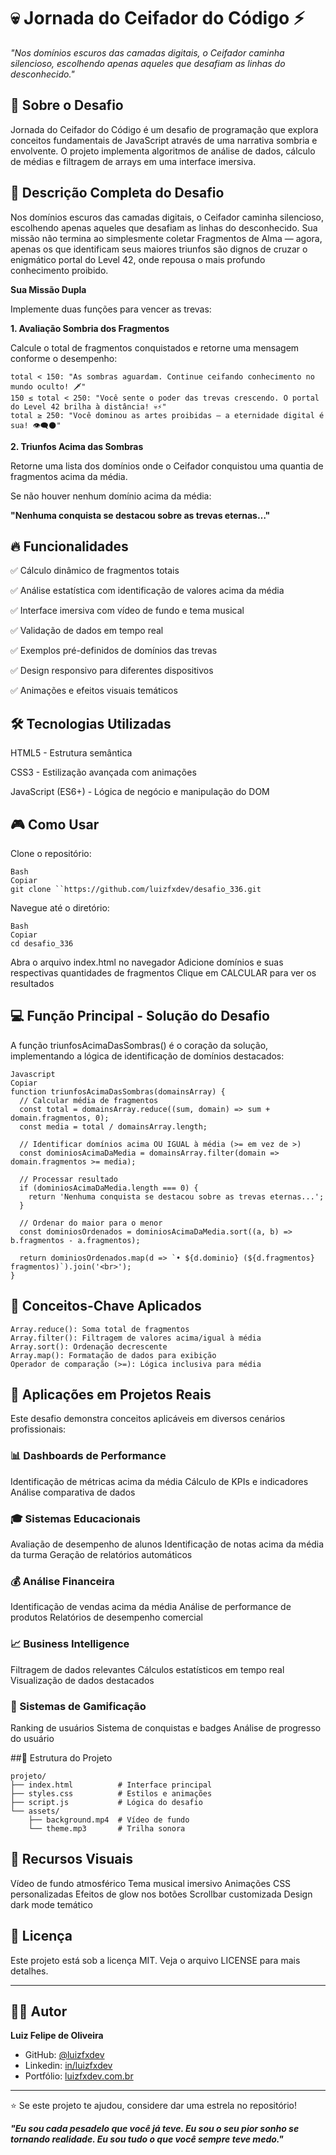 
# 💀 Jornada do Ceifador do Código ⚡

*"Nos domínios escuros das camadas digitais, o Ceifador caminha silencioso, escolhendo apenas aqueles que desafiam as linhas do desconhecido."*

## 🎯 Sobre o Desafio

Jornada do Ceifador do Código é um desafio de programação que explora conceitos fundamentais de JavaScript através de uma narrativa sombria e envolvente. O projeto implementa algoritmos de análise de dados, cálculo de médias e filtragem de arrays em uma interface imersiva.

## 📜 Descrição Completa do Desafio

Nos domínios escuros das camadas digitais, o Ceifador caminha silencioso, escolhendo apenas aqueles que desafiam as linhas do desconhecido. Sua missão não termina ao simplesmente coletar Fragmentos de Alma — agora, apenas os que identificam seus maiores triunfos são dignos de cruzar o enigmático portal do Level 42, onde repousa o mais profundo conhecimento proibido.

**Sua Missão Dupla**

Implemente duas funções para vencer as trevas:

**1. Avaliação Sombria dos Fragmentos**

Calcule o total de fragmentos conquistados e retorne uma mensagem conforme o desempenho:
```
total < 150: "As sombras aguardam. Continue ceifando conhecimento no mundo oculto! 🗡️"
150 ≤ total < 250: "Você sente o poder das trevas crescendo. O portal do Level 42 brilha à distância! 💀⚡"
total ≥ 250: "Você dominou as artes proibidas – a eternidade digital é sua! 👁️‍🗨️🌑"
```
**2. Triunfos Acima das Sombras**

Retorne uma lista dos domínios onde o Ceifador conquistou uma quantia de fragmentos acima da média.

Se não houver nenhum domínio acima da média:

**"Nenhuma conquista se destacou sobre as trevas eternas…"**

## 🔥 Funcionalidades

✅ Cálculo dinâmico de fragmentos totais

✅ Análise estatística com identificação de valores acima da média

✅ Interface imersiva com vídeo de fundo e tema musical

✅ Validação de dados em tempo real

✅ Exemplos pré-definidos de domínios das trevas

✅ Design responsivo para diferentes dispositivos

✅ Animações e efeitos visuais temáticos

## 🛠️ Tecnologias Utilizadas

HTML5 - Estrutura semântica

CSS3 - Estilização avançada com animações

JavaScript (ES6+) - Lógica de negócio e manipulação do DOM

## 🎮 Como Usar
Clone o repositório:
```
Bash
Copiar
git clone ``https://github.com/luizfxdev/desafio_336.git
```
Navegue até o diretório:
```
Bash
Copiar
cd desafio_336
```

Abra o arquivo index.html no navegador
Adicione domínios e suas respectivas quantidades de fragmentos
Clique em CALCULAR para ver os resultados

## 💻 Função Principal - Solução do Desafio

A função triunfosAcimaDasSombras() é o coração da solução, implementando a lógica de identificação de domínios destacados:
```
Javascript
Copiar
function triunfosAcimaDasSombras(domainsArray) {
  // Calcular média de fragmentos
  const total = domainsArray.reduce((sum, domain) => sum + domain.fragmentos, 0);
  const media = total / domainsArray.length;

  // Identificar domínios acima OU IGUAL à média (>= em vez de >)
  const dominiosAcimaDaMedia = domainsArray.filter(domain => domain.fragmentos >= media);

  // Processar resultado
  if (dominiosAcimaDaMedia.length === 0) {
    return 'Nenhuma conquista se destacou sobre as trevas eternas...';
  }
  
  // Ordenar do maior para o menor
  const dominiosOrdenados = dominiosAcimaDaMedia.sort((a, b) => b.fragmentos - a.fragmentos);
  
  return dominiosOrdenados.map(d => `• ${d.dominio} (${d.fragmentos} fragmentos)`).join('<br>');
}
```

## 🔑 Conceitos-Chave Aplicados
```
Array.reduce(): Soma total de fragmentos
Array.filter(): Filtragem de valores acima/igual à média
Array.sort(): Ordenação decrescente
Array.map(): Formatação de dados para exibição
Operador de comparação (>=): Lógica inclusiva para média
```
## 💼 Aplicações em Projetos Reais

Este desafio demonstra conceitos aplicáveis em diversos cenários profissionais:

### 📊 Dashboards de Performance

Identificação de métricas acima da média
Cálculo de KPIs e indicadores
Análise comparativa de dados

### 🎓 Sistemas Educacionais

Avaliação de desempenho de alunos
Identificação de notas acima da média da turma
Geração de relatórios automáticos

### 💰 Análise Financeira

Identificação de vendas acima da média
Análise de performance de produtos
Relatórios de desempenho comercial

### 📈 Business Intelligence

Filtragem de dados relevantes
Cálculos estatísticos em tempo real
Visualização de dados destacados
### 🎯 Sistemas de Gamificação

Ranking de usuários
Sistema de conquistas e badges
Análise de progresso do usuário

##📁 Estrutura do Projeto
```
projeto/
├── index.html          # Interface principal
├── styles.css          # Estilos e animações
├── script.js           # Lógica do desafio
└── assets/
    ├── background.mp4  # Vídeo de fundo
    └── theme.mp3       # Trilha sonora
```

## 🎨 Recursos Visuais

Vídeo de fundo atmosférico
Tema musical imersivo
Animações CSS personalizadas
Efeitos de glow nos botões
Scrollbar customizada
Design dark mode temático

## 📝 Licença

Este projeto está sob a licença MIT. Veja o arquivo LICENSE para mais detalhes.

---

## 👨‍💻 Autor

**Luiz Felipe de Oliveira**

- GitHub: [@luizfxdev](https://github.com/luizfxdev)
- Linkedin: [in/luizfxdev](https://www.linkedin.com/in/luizfxdev)
- Portfólio: [luizfxdev.com.br](https://luizfxdev.com.br)

---

⭐ Se este projeto te ajudou, considere dar uma estrela no repositório!


***"Eu sou cada pesadelo que você já teve. Eu sou o seu pior sonho se tornando realidade. Eu sou tudo o que você sempre teve medo."*** 


